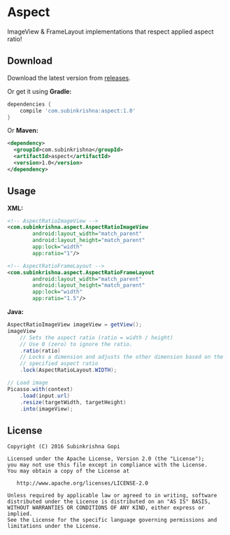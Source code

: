 Aspect
====
ImageView & FrameLayout implementations that respect applied aspect ratio!

## Download

Download the latest version from [releases][1].

Or get it using **Gradle:**

````groovy
dependencies {
    compile 'com.subinkrishna:aspect:1.0'
}
````

Or **Maven:**

````xml
<dependency>
  <groupId>com.subinkrishna</groupId>
  <artifactId>aspect</artifactId>
  <version>1.0</version>
</dependency>
````

## Usage

**XML:**

````xml
<!-- AspectRatioImageView -->
<com.subinkrishna.aspect.AspectRatioImageView
        android:layout_width="match_parent"
        android:layout_height="match_parent"
        app:lock="width"
        app:ratio="1"/>

<!-- AspectRatioFrameLayout -->
<com.subinkrishna.aspect.AspectRatioFrameLayout
        android:layout_width="match_parent"
        android:layout_height="match_parent"
        app:lock="width"
        app:ratio="1.5"/>
````

**Java:**

````java
AspectRatioImageView imageView = getView();
imageView
    // Sets the aspect ratio (ratio = width / height)
    // Use 0 (zero) to ignore the ratio.
    .ratio(ratio)
    // Locks a dimension and adjusts the other dimension based on the
    // specified aspect ratio
    .lock(AspectRatioLayout.WIDTH);

// Load image
Picasso.with(context)
    .load(input.url)
    .resize(targetWidth, targetHeight)
    .into(imageView);
````

## License

    Copyright (C) 2016 Subinkrishna Gopi

    Licensed under the Apache License, Version 2.0 (the "License");
    you may not use this file except in compliance with the License.
    You may obtain a copy of the License at

       http://www.apache.org/licenses/LICENSE-2.0

    Unless required by applicable law or agreed to in writing, software
    distributed under the License is distributed on an "AS IS" BASIS,
    WITHOUT WARRANTIES OR CONDITIONS OF ANY KIND, either express or implied.
    See the License for the specific language governing permissions and
    limitations under the License.

[1]: ../../releases
